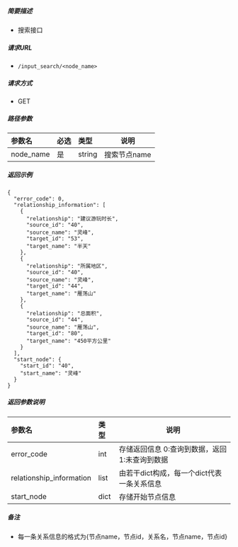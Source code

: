 


##### 简要描述

- 搜索接口

##### 请求URL
- ` /input_search/<node_name> `
##### 请求方式
- GET 

##### 路径参数

|参数名|必选|类型|说明|
|:----    |:---|:----- |-----   |
|node_name |是  |string |搜索节点name   |

##### 返回示例 

``` 
{
  "error_code": 0, 
  "relationship_information": [
    {
      "relationship": "建议游玩时长", 
      "source_id": "40", 
      "source_name": "灵峰", 
      "target_id": "53", 
      "target_name": "半天"
    }, 
    {
      "relationship": "所属地区", 
      "source_id": "40", 
      "source_name": "灵峰", 
      "target_id": "44", 
      "target_name": "雁荡山"
    }, 
    {
      "relationship": "总面积", 
      "source_id": "44", 
      "source_name": "雁荡山", 
      "target_id": "80", 
      "target_name": "450平方公里"
    }
  ], 
  "start_node": {
    "start_id": "40", 
    "start_name": "灵峰"
  }
}
```

##### 返回参数说明 

|参数名|类型|说明|
|:-----  |:-----|-----                           |
|error_code |int   |存储返回信息 0:查询到数据，返回 1:未查询到数据  |
|relationship_information |list   |由若干dict构成，每一个dict代表一条关系信息  |
|start_node |dict   |存储开始节点信息  |

##### 备注 

- 每一条关系信息的格式为{节点name，节点id，关系名，节点name，节点id}



